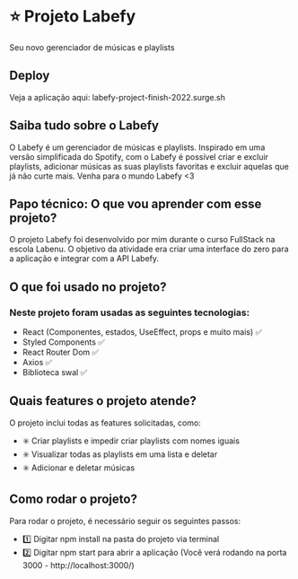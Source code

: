 # :star: Projeto Labefy

Seu novo gerenciador de músicas e playlists

## Deploy

Veja a aplicação aqui: labefy-project-finish-2022.surge.sh

## Saiba tudo sobre o Labefy

O Labefy é um gerenciador de músicas e playlists. Inspirado em uma versão simplificada do Spotify, com o Labefy é possível criar e excluir playlists, adicionar músicas as suas playlists favoritas e excluir aquelas que já não curte mais. Venha para o mundo Labefy <3

## Papo técnico: O que vou aprender com esse projeto?

O projeto Labefy foi desenvolvido por mim durante o curso FullStack na escola Labenu. O objetivo da atividade era criar uma interface do zero para a aplicação e integrar com a API Labefy.

## O que foi usado no projeto?

### Neste projeto foram usadas as seguintes tecnologias:

- React (Componentes, estados, UseEffect, props e muito mais) :white_check_mark:
- Styled Components :white_check_mark:
- React Router Dom :white_check_mark:
- Axios :white_check_mark:
- Biblioteca swal :white_check_mark:

## Quais features o projeto atende?

O projeto inclui todas as features solicitadas, como:

- :eight_spoked_asterisk: Criar playlists e impedir criar playlists com nomes iguais
- :eight_spoked_asterisk: Visualizar todas as playlists em uma lista e deletar 
- :eight_spoked_asterisk: Adicionar e deletar músicas

## Como rodar o projeto?

Para rodar o projeto, é necessário seguir os seguintes passos:

- :one: Digitar npm install na pasta do projeto via terminal
- :two: Digitar npm start para abrir a aplicação (Você verá rodando na porta 3000 - http://localhost:3000/)


